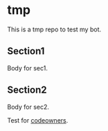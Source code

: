 # tmp

This is a tmp repo to test my bot.

## Section1

Body for sec1.

## Section2

Body for sec2.

Test for [codeowners](/.github/CODEOWNERS).
